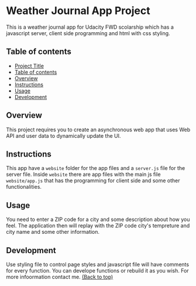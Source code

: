 # Weather Journal App Project

This is a weather journal app for Udacity FWD scolarship which has a javascript server, client side programming and html with css styling.


## Table of contents
- [Project Title](#weather-journal-app-project)
- [Table of contents](#table-of-contents)
- [Overview](#overview)
- [Instructions](#instructions)
- [Usage](#usage)
- [Development](#development)


## Overview
This project requires you to create an asynchronous web app that uses Web API and user data to dynamically update the UI. 


## Instructions
This app have a `website` folder for the app files and a `server.js` file for the server file.
Inside `website` there are app files with the main js file `website/app.js` that has the programming for client side and some other functionalities.


## Usage
You need to enter a ZIP code for a city and some description about how you feel.
The application then will replay with the ZIP code city's tempreture and city name and some other information.


## Development
Use styling file to control page styles and javascript file will have comments for every function.
You can develope functions or rebuild it as you wish.
For more infoormation contact me.
[(Back to top)](#table-of-contents)
